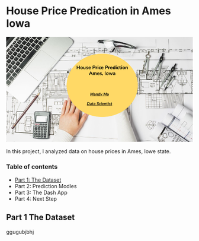 # House Price Predication in Ames Iowa





![tittle](/images/tittle.png)

In this project, I analyzed data on house prices in Ames, Iowe state. 

### Table of contents 
- [Part 1: The Dataset](#dataset)
- Part 2: Prediction Modles 
- Part 3: The Dash App
- Part 4: Next Step

## Part 1 The Dataset

 <a name="dataset"> 
 
 ggugubjbhj
 
 
 
 </a>







































